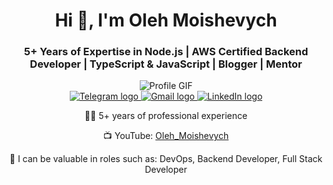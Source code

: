 <h1 align="center">Hi 👋, I'm Oleh Moishevych</h1>
<h3 align="center">5+ Years of Expertise in Node.js | AWS Certified Backend Developer | TypeScript & JavaScript | Blogger | Mentor</h3>

<div class="image" align="center">
  <img src="https://qph.cf2.quoracdn.net/main-qimg-c0c2264911d8cd4a688acd0542240f95"
  alt="Profile GIF"
  style="max-width: 100%; height: auto;" />
</div>

<div align="center"> 
  <a href="https://t.me/oleh_moishevych" target="_blank">
    <img src="https://img.shields.io/badge/Telegram-2CA5E0?style=for-the-badge&logo=telegram&logoColor=white" alt="Telegram logo"/>
  </a>
  <a href="mailto:olehmoishevych@gmail.com" target="_blank">
    <img src="https://img.shields.io/badge/Gmail-D14836?style=for-the-badge&logo=gmail&logoColor=white" alt="Gmail logo"/>
  </a>
  <a href="https://www.linkedin.com/in/olehmoishevych/" target="_blank">
    <img src="https://img.shields.io/badge/LinkedIn-0077B5?style=for-the-badge&logo=linkedin&logoColor=white" alt="LinkedIn logo"/>
  </a>
</div>

<div align="center">
  <p>👨‍💻 5+ years of professional experience</p>
  <p>📺 YouTube: <a href="https://www.youtube.com/@Oleh_Moishevych" target="_blank">Oleh_Moishevych</a></p>
  <p>🚀 I can be valuable in roles such as: DevOps, Backend Developer, Full Stack Developer</p>
</div>

